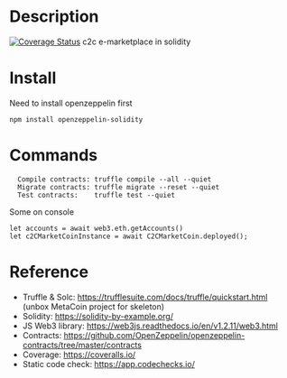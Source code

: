 # Description
[![Coverage Status](https://coveralls.io/repos/github/habibiefaried/c2c-marketplace/badge.svg)](https://coveralls.io/github/habibiefaried/c2c-marketplace)
c2c e-marketplace in solidity

# Install

Need to install openzeppelin first

```
npm install openzeppelin-solidity
```

# Commands

```
  Compile contracts: truffle compile --all --quiet
  Migrate contracts: truffle migrate --reset --quiet
  Test contracts:    truffle test --quiet
```

Some on console

```
let accounts = await web3.eth.getAccounts()
let c2CMarketCoinInstance = await C2CMarketCoin.deployed();
```

# Reference
* Truffle & Solc: https://trufflesuite.com/docs/truffle/quickstart.html (unbox MetaCoin project for skeleton)
* Solidity: https://solidity-by-example.org/
* JS Web3 library: https://web3js.readthedocs.io/en/v1.2.11/web3.html
* Contracts: https://github.com/OpenZeppelin/openzeppelin-contracts/tree/master/contracts
* Coverage: https://coveralls.io/
* Static code check: https://app.codechecks.io/